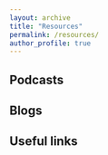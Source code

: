 ```yaml
---
layout: archive
title: "Resources"
permalink: /resources/
author_profile: true
---
```


## Podcasts

## Blogs

## Useful links
